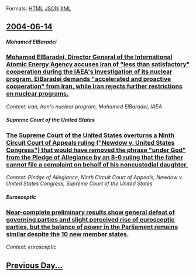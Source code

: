 
Formats: [HTML](2004/06/14/index.html)  [JSON](2004/06/14/index.json)  [XML](2004/06/14/index.xml)  

## [2004-06-14](/news/2004/06/14/index.md)

##### Mohamed ElBaradei
### [ Mohamed ElBaradei, Director General of the International Atomic Energy Agency accuses Iran of "less than satisfactory" cooperation during the IAEA's investigation of its nuclear program. ElBaradei demands "accelerated and proactive cooperation" from Iran, while Iran rejects further restrictions on nuclear programs. ](/news/2004/06/14/mohamed-elbaradei-director-general-of-the-international-atomic-energy-agency-accuses-iran-of-less-than-satisfactory-cooperation-during-t.md)
_Context: Iran, Iran's nuclear program, Mohamed ElBaradei, IAEA_

##### Supreme Court of the United States
### [ The Supreme Court of the United States overturns a Ninth Circuit Court of Appeals ruling ("Newdow v. United States Congress") that would have removed the phrase "under God" from the Pledge of Allegiance by an 8-0 ruling that the father cannot file a complaint on behalf of his noncustodial daughter. ](/news/2004/06/14/the-supreme-court-of-the-united-states-overturns-a-ninth-circuit-court-of-appeals-ruling-newdow-v-united-states-congress-that-would-ha.md)
_Context: Pledge of Allegiance, Ninth Circuit Court of Appeals, Newdow v. United States Congress, Supreme Court of the United States_

##### Eurosceptic
### [ Near-complete preliminary results show general defeat of governing parties and slight perceived rise of eurosceptic parties, but the balance of power in the Parliament remains similar despite the 10 new member states. ](/news/2004/06/14/near-complete-preliminary-results-show-general-defeat-of-governing-parties-and-slight-perceived-rise-of-eurosceptic-parties-but-the-balanc.md)
_Context: eurosceptic_

## [Previous Day...](/news/2004/06/13/index.md)

